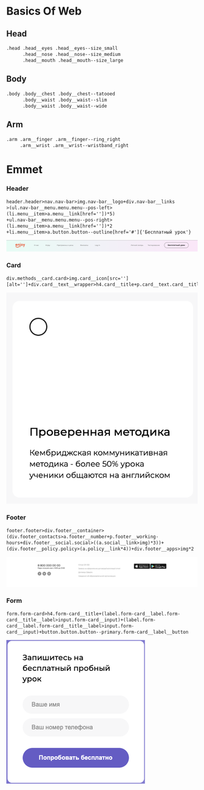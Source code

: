 # Basics Of Web

## Head

```
.head .head__eyes .head__eyes--size_small
      .head__nose .head__nose--size_medium
      .head__mouth .head__mouth--size_large
```

## Body

```
.body .body__chest .body__chest--tatooed
      .body__waist .body__waist--slim
      .body__waist .body__waist--wide
```

## Arm
```
.arm .arm__finger .arm__finger--ring_right
     .arm__wrist .arm__wrist--wristband_right
```


# Emmet

### Header
```
header.header>nav.nav-bar>img.nav-bar__logo+div.nav-bar__links
>(ul.nav-bar__menu.menu.menu--pos-left>(li.menu__item>a.menu__link[href=''])*5)
+ul.nav-bar__menu.menu.menu--pos-right>(li.menu__item>a.menu__link[href=''])*2
+li.menu__item>a.button.button--outline[href='#']{'Бесплатный урок'}

```
![header](img/header.png)


### Card
```
div.methods__card.card>img.card__icon[src=''][alt='']+div.card__text__wrapper>h4.card__title+p.card__text.card__title__card__text

```
![card](img/card.png)

### Footer
```
footer.footer>div.footer__container>(div.footer_contacts>a.footer__number+p.footer__working-hours+div.footer__social.social>((a.social__link>img)*3))+(div.footer__policy.policy>(a.policy__link*4))+div.footer__apps>img*2
```

![footer](img/footer.png)

### Form
```
form.form-card>h4.form-card__title+(label.form-card__label.form-card__title__label>input.form-card__input)+(label.form-card__label.form-card__title__label>input.form-card__input)+button.button.button--primary.form-card__label__button
```
![form](img/form.png)

